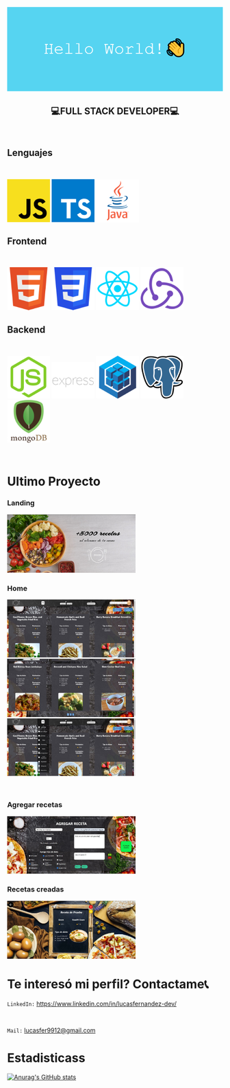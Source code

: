 <img src='./media/banner.png'/>

</br>

<h2 align='center'><b>💻FULL STACK DEVELOPER💻</b></h2>

</br>

## Lenguajes

</br>

<p>
    <img src='./media/javascript.png' width='100px'/>
    <img src='./media/typescript.png' width='100px'/>
    <img src='./media/java.png' width='100px'/>
</p>

## Frontend

</br>

<p>
    <img src='./media/html.png' width='100px'/>
    <img src='./media/css.png' width='100px'/>
    <img src='./media/react.png' width='100px'/>
    <img src='./media/redux.png' width='100px'/>
</p>

## Backend

</br>

<p>
    <img src='./media/nodejs.png' width='100px'/>
    <img src='./media/express.png' width='100px'/>
    <img src='./media/sequelize.png' width='100px'/>
    <img src='./media/postgresql.png' width='100px'/>
    <img src='./media/mongodb.png' width='100px'/>
</p>

</br>

# Ultimo Proyecto

### Landing

<img src='./media/screen proyecto/landing.jpeg' width='300px'/>

</br>

### Home

<p>
    <img src='./media/screen proyecto/home-1.jpeg' width='300px'/>
    <img src='./media/screen proyecto/home-2.jpeg' width='300px'/>
    <img src='./media/screen proyecto/filtro.jpeg' width='300px'/>
</p>

</br>

### Agregar recetas

<img src='./media/screen proyecto/agregar-recetas.jpeg' width='300px'/>

</br>

### Recetas creadas

<img src='./media/screen proyecto/recetas-creadas.jpeg' width='300px'/>

</br>

# Te interesó mi perfil? Contactame📞

`LinkedIn:` https://www.linkedin.com/in/lucasfernandez-dev/

</br>

`Mail:` lucasfer9912@gmail.com

# Estadisticass

[![Anurag's GitHub stats](https://github-readme-stats.vercel.app/api?username=lucasfer01)](https://github.com/anuraghazra/github-readme-stats)
